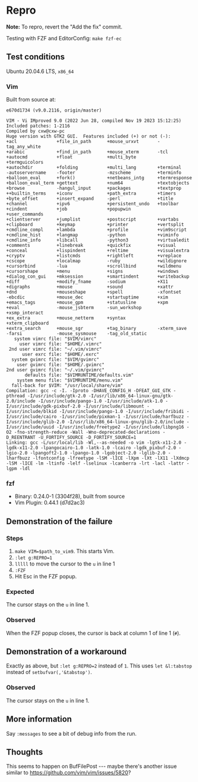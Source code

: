 # Repro

**Note:** To repro, revert the "Add the fix" commit.

Testing with FZF and EditorConfig: `make fzf-ec`

## Test conditions

Ubuntu 20.04.6 LTS, `x86_64`

### Vim

Built from source at:
```
e670d1734 (v9.0.2116, origin/master)
```

```
VIM - Vi IMproved 9.0 (2022 Jun 28, compiled Nov 19 2023 15:12:25)
Included patches: 1-2116
Compiled by cxw@cxw-pc
Huge version with GTK2 GUI.  Features included (+) or not (-):
+acl               +file_in_path      +mouse_urxvt       -tag_any_white
+arabic            +find_in_path      +mouse_xterm       -tcl
+autocmd           +float             +multi_byte        +termguicolors
+autochdir         +folding           +multi_lang        +terminal
-autoservername    -footer            -mzscheme          +terminfo
+balloon_eval      +fork()            +netbeans_intg     +termresponse
+balloon_eval_term +gettext           +num64             +textobjects
+browse            -hangul_input      +packages          +textprop
++builtin_terms    +iconv             +path_extra        +timers
+byte_offset       +insert_expand     -perl              +title
+channel           +ipv6              +persistent_undo   +toolbar
+cindent           +job               +popupwin          +user_commands
+clientserver      +jumplist          +postscript        +vartabs
+clipboard         +keymap            +printer           +vertsplit
+cmdline_compl     +lambda            +profile           +vim9script
+cmdline_hist      +langmap           -python            +viminfo
+cmdline_info      +libcall           -python3           +virtualedit
+comments          +linebreak         +quickfix          +visual
+conceal           +lispindent        +reltime           +visualextra
+cryptv            +listcmds          +rightleft         +vreplace
+cscope            +localmap          -ruby              +wildignore
+cursorbind        -lua               +scrollbind        +wildmenu
+cursorshape       +menu              +signs             +windows
+dialog_con_gui    +mksession         +smartindent       +writebackup
+diff              +modify_fname      -sodium            +X11
+digraphs          +mouse             +sound             +xattr
+dnd               +mouseshape        +spell             -xfontset
-ebcdic            +mouse_dec         +startuptime       +xim
+emacs_tags        +mouse_gpm         +statusline        +xpm
+eval              -mouse_jsbterm     -sun_workshop      +xsmp_interact
+ex_extra          +mouse_netterm     +syntax            +xterm_clipboard
+extra_search      +mouse_sgr         +tag_binary        -xterm_save
-farsi             -mouse_sysmouse    -tag_old_static
   system vimrc file: "$VIM/vimrc"
     user vimrc file: "$HOME/.vimrc"
 2nd user vimrc file: "~/.vim/vimrc"
      user exrc file: "$HOME/.exrc"
  system gvimrc file: "$VIM/gvimrc"
    user gvimrc file: "$HOME/.gvimrc"
2nd user gvimrc file: "~/.vim/gvimrc"
       defaults file: "$VIMRUNTIME/defaults.vim"
    system menu file: "$VIMRUNTIME/menu.vim"
  fall-back for $VIM: "/usr/local/share/vim"
Compilation: gcc -c -I. -Iproto -DHAVE_CONFIG_H -DFEAT_GUI_GTK -pthread -I/usr/include/gtk-2.0 -I/usr/lib/x86_64-linux-gnu/gtk-2.0/include -I/usr/include/pango-1.0 -I/usr/include/atk-1.0 -I/usr/include/gdk-pixbuf-2.0 -I/usr/include/libmount -I/usr/include/blkid -I/usr/include/pango-1.0 -I/usr/include/fribidi -I/usr/include/cairo -I/usr/include/pixman-1 -I/usr/include/harfbuzz -I/usr/include/glib-2.0 -I/usr/lib/x86_64-linux-gnu/glib-2.0/include -I/usr/include/uuid -I/usr/include/freetype2 -I/usr/include/libpng16 -O2 -fno-strength-reduce -Wall -Wno-deprecated-declarations -D_REENTRANT -U_FORTIFY_SOURCE -D_FORTIFY_SOURCE=1
Linking: gcc -L/usr/local/lib -Wl,--as-needed -o vim -lgtk-x11-2.0 -lgdk-x11-2.0 -lpangocairo-1.0 -latk-1.0 -lcairo -lgdk_pixbuf-2.0 -lgio-2.0 -lpangoft2-1.0 -lpango-1.0 -lgobject-2.0 -lglib-2.0 -lharfbuzz -lfontconfig -lfreetype -lSM -lICE -lXpm -lXt -lX11 -lXdmcp -lSM -lICE -lm -ltinfo -lelf -lselinux -lcanberra -lrt -lacl -lattr -lgpm -ldl
```

### fzf

- Binary: 0.24.0-1 (3304f28), built from source
- Vim Plugin: 0.44.1 (d7d2ac3)

## Demonstration of the failure

### Steps

1. `make VIM=$path_to_vim9`.  This starts Vim.
2. `:let g:REPRO=1`
3. `lllll` to move the cursor to the `u` in line 1
4. `:FZF`
5. Hit Esc in the FZF popup.

### Expected

The cursor stays on the `u` in line 1.

### Observed

When the FZF popup closes, the cursor is back at column 1 of line 1 (`#`).

## Demonstration of a workaround

Exactly as above, but `:let g:REPRO=2` instead of `1`.  This uses
`let &l:tabstop` instead of `setbufvar(,'&tabstop')`.

### Observed

The cursor stays on the `u` in line 1.

## More information

Say `:messages` to see a bit of debug info from the run.

## Thoughts

This seems to happen on BufFilePost --- maybe there's another issue
similar to <https://github.com/vim/vim/issues/5820>?
